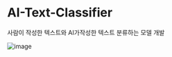 # AI-Text-Classifier
사람이 작성한 텍스트와 AI가작성한 텍스트 분류하는 모델 개발

![image](https://github.com/user-attachments/assets/2fc85615-94ff-48a8-97c9-b90c97bb3651)
